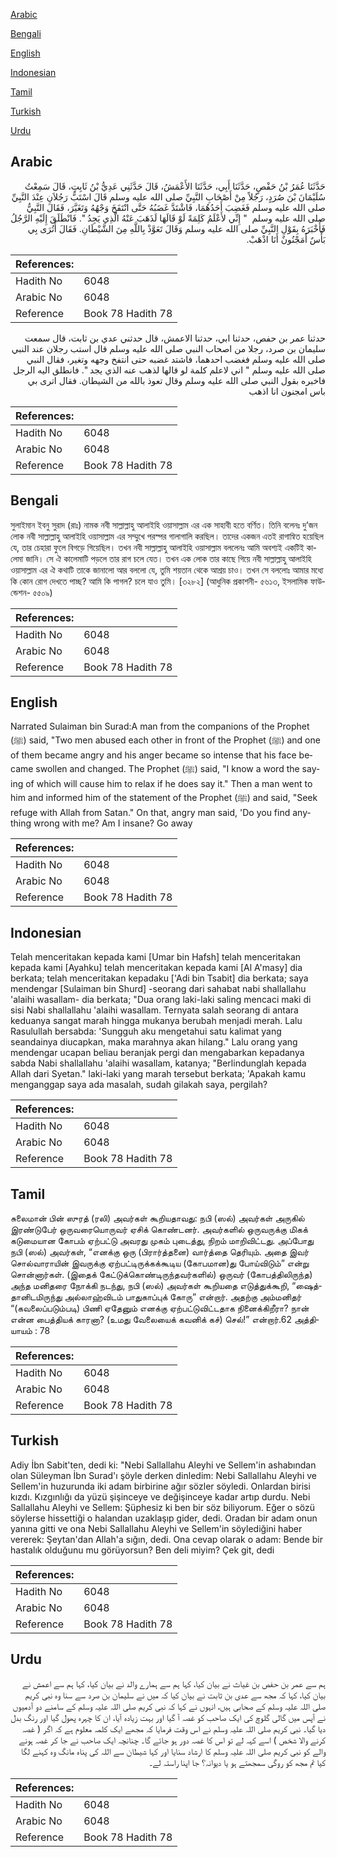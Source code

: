 [Arabic](#arabic)

[Bengali](#bengali)

[English](#english)

[Indonesian](#indonesian)

[Tamil](#tamil)

[Turkish](#turkish)

[Urdu](#urdu)

## Arabic


<div dir="rtl" lang="ar" style={{fontSize:'larger',backgroundColor:'#f8f9fa',padding:20}}>
حَدَّثَنَا عُمَرُ بْنُ حَفْصٍ، حَدَّثَنَا أَبِي، حَدَّثَنَا الأَعْمَشُ، قَالَ حَدَّثَنِي عَدِيُّ بْنُ ثَابِتٍ، قَالَ سَمِعْتُ سُلَيْمَانَ بْنَ صُرَدٍ، رَجُلاً مِنْ أَصْحَابِ النَّبِيِّ صلى الله عليه وسلم قَالَ اسْتَبَّ رَجُلاَنِ عِنْدَ النَّبِيِّ صلى الله عليه وسلم فَغَضِبَ أَحَدُهُمَا، فَاشْتَدَّ غَضَبُهُ حَتَّى انْتَفَخَ وَجْهُهُ وَتَغَيَّرَ، فَقَالَ النَّبِيُّ صلى الله عليه وسلم ‏ "‏ إِنِّي لأَعْلَمُ كَلِمَةً لَوْ قَالَهَا لَذَهَبَ عَنْهُ الَّذِي يَجِدُ ‏"‏‏.‏ فَانْطَلَقَ إِلَيْهِ الرَّجُلُ فَأَخْبَرَهُ بِقَوْلِ النَّبِيِّ صلى الله عليه وسلم وَقَالَ تَعَوَّذْ بِاللَّهِ مِنَ الشَّيْطَانِ‏.‏ فَقَالَ أَتُرَى بِي بَأْسٌ أَمَجْنُونٌ أَنَا اذْهَبْ‏.‏
</div>
<div style={{backgroundColor:'#f8f9fa',padding:20, marginBottom: 10}}><table> <thead> <tr> <th>References:</th> <th></th> </tr> </thead> <tbody><tr><td>Hadith No</td><td>6048</td></tr><tr><td>Arabic No</td><td>6048</td></tr><tr><td>Reference</td><td>Book 78 Hadith 78</td></tr></tbody></table></div>


<div dir="rtl" lang="ar" style={{fontSize:'larger',backgroundColor:'#f8f9fa',padding:20}}>
حدثنا عمر بن حفص، حدثنا ابي، حدثنا الاعمش، قال حدثني عدي بن ثابت، قال سمعت سليمان بن صرد، رجلا من اصحاب النبي صلى الله عليه وسلم قال استب رجلان عند النبي صلى الله عليه وسلم فغضب احدهما، فاشتد غضبه حتى انتفخ وجهه وتغير، فقال النبي صلى الله عليه وسلم " اني لاعلم كلمة لو قالها لذهب عنه الذي يجد ". فانطلق اليه الرجل فاخبره بقول النبي صلى الله عليه وسلم وقال تعوذ بالله من الشيطان. فقال اترى بي باس امجنون انا اذهب
</div>
<div style={{backgroundColor:'#f8f9fa',padding:20, marginBottom: 10}}><table> <thead> <tr> <th>References:</th> <th></th> </tr> </thead> <tbody><tr><td>Hadith No</td><td>6048</td></tr><tr><td>Arabic No</td><td>6048</td></tr><tr><td>Reference</td><td>Book 78 Hadith 78</td></tr></tbody></table></div>

## Bengali


<div dir="ltr" lang="bn" style={{fontSize:'larger',backgroundColor:'#f8f9fa',padding:20}}>
সুলাইমান ইবনু সুরাদ (রাঃ) নামক নবী সাল্লাল্লাহু আলাইহি ওয়াসাল্লাম এর এক সাহাবী হতে বর্ণিত। তিনি বলেনঃ দু’জন লোক নবী সাল্লাল্লাহু আলাইহি ওয়াসাল্লাম এর সম্মুখে পরস্পর গালাগালি করছিল। তাদের একজন এতই রাগান্বিত হয়েছিল যে, তার চেহারা ফুলে বিগড়ে গিয়েছিল। তখন নবী সাল্লাল্লাহু আলাইহি ওয়াসাল্লাম বললেনঃ আমি অবশ্যই একটিই কালেমা জানি। সে ঐ কালেমাটি পড়লে তার রাগ চলে যেত। তখন এক লোক তার কাছে গিয়ে নবী সাল্লাল্লাহু আলাইহি ওয়াসাল্লাম এর ঐ কথাটি তাকে জানালো আর বললো যে, তুমি শয়তান থেকে আশ্রয় চাও। তখন সে বললোঃ আমার মধ্যে কি কোন রোগ দেখতে পাচ্ছ? আমি কি পাগল? চলে যাও তুমি। [৩২৮২] (আধুনিক প্রকাশনী- ৫৬১৩, ইসলামিক ফাউন্ডেশন- ৫৫০৯)
</div>
<div style={{backgroundColor:'#f8f9fa',padding:20, marginBottom: 10}}><table> <thead> <tr> <th>References:</th> <th></th> </tr> </thead> <tbody><tr><td>Hadith No</td><td>6048</td></tr><tr><td>Arabic No</td><td>6048</td></tr><tr><td>Reference</td><td>Book 78 Hadith 78</td></tr></tbody></table></div>

## English


<div dir="ltr" lang="en" style={{fontSize:'larger',backgroundColor:'#f8f9fa',padding:20}}>
Narrated Sulaiman bin Surad:A man from the companions of the Prophet (ﷺ) said, "Two men abused each other in front of the Prophet (ﷺ) and one of them became angry and his anger became so intense that his face became swollen and changed. The Prophet (ﷺ) said, "I know a word the saying of which will cause him to relax if he does say it." Then a man went to him and informed him of the statement of the Prophet (ﷺ) and said, "Seek refuge with Allah from Satan." On that, angry man said, 'Do you find anything wrong with me? Am I insane? Go away
</div>
<div style={{backgroundColor:'#f8f9fa',padding:20, marginBottom: 10}}><table> <thead> <tr> <th>References:</th> <th></th> </tr> </thead> <tbody><tr><td>Hadith No</td><td>6048</td></tr><tr><td>Arabic No</td><td>6048</td></tr><tr><td>Reference</td><td>Book 78 Hadith 78</td></tr></tbody></table></div>

## Indonesian


<div dir="ltr" lang="id" style={{fontSize:'larger',backgroundColor:'#f8f9fa',padding:20}}>
Telah menceritakan kepada kami [Umar bin Hafsh] telah menceritakan kepada kami [Ayahku] telah menceritakan kepada kami [Al A'masy] dia berkata; telah menceritakan kepadaku ['Adi bin Tsabit] dia berkata; saya mendengar [Sulaiman bin Shurd] -seorang dari sahabat nabi shallallahu 'alaihi wasallam- dia berkata; "Dua orang laki-laki saling mencaci maki di sisi Nabi shallallahu 'alaihi wasallam. Ternyata salah seorang di antara keduanya sangat marah hingga mukanya berubah menjadi merah. Lalu Rasulullah bersabda: 'Sungguh aku mengetahui satu kalimat yang seandainya diucapkan, maka marahnya akan hilang." Lalu orang yang mendengar ucapan beliau beranjak pergi dan mengabarkan kepadanya sabda Nabi shallallahu 'alaihi wasallam, katanya; "Berlindunglah kepada Allah dari Syetan." laki-laki yang marah tersebut berkata; 'Apakah kamu menganggap saya ada masalah, sudah gilakah saya, pergilah?
</div>
<div style={{backgroundColor:'#f8f9fa',padding:20, marginBottom: 10}}><table> <thead> <tr> <th>References:</th> <th></th> </tr> </thead> <tbody><tr><td>Hadith No</td><td>6048</td></tr><tr><td>Arabic No</td><td>6048</td></tr><tr><td>Reference</td><td>Book 78 Hadith 78</td></tr></tbody></table></div>

## Tamil


<div dir="ltr" lang="ta" style={{fontSize:'larger',backgroundColor:'#f8f9fa',padding:20}}>
சுலைமான் பின் ஸுரத் (ரலி) அவர்கள் கூறியதாவது: நபி (ஸல்) அவர்கள் அருகில் இரண்டுபேர் ஒருவரையொருவர் ஏசிக் கொண்டனர். அவர்களில் ஒருவருக்கு மிகக் கடுமையான கோபம் ஏற்பட்டு அவரது முகம் புடைத்து, நிறம் மாறிவிட்டது. அப்போது நபி (ஸல்) அவர்கள், “எனக்கு ஒரு (பிரார்த்தனை) வார்த்தை தெரியும். அதை இவர் சொல்வாராயின் இவருக்கு ஏற்பட்டிருக்கக்கூடிய (கோபமான)து போய்விடும்” என்று சொன்னார்கள். (இதைக் கேட்டுக்கொண்டிருந்தவர்களில்) ஒருவர் (கோபத்திலிருந்த) அந்த மனிதரை நோக்கி நடந்து, நபி (ஸல்) அவர்கள் கூறியதை எடுத்துக்கூறி, “ஷைத்தானிடமிருந்து அல்லாஹ்விடம் பாதுகாப்புக் கோரு” என்றார். அதற்கு அம்மனிதர் “(கவலைப்படும்படி) பிணி ஏதேனும் எனக்கு ஏற்பட்டுவிட்டதாக நினைக்கிறீரா? நான் என்ன பைத்தியக் காரனா? (உமது வேலையைக் கவனிக் கச்) செல்!” என்றார்.62 அத்தியாயம் : 78
</div>
<div style={{backgroundColor:'#f8f9fa',padding:20, marginBottom: 10}}><table> <thead> <tr> <th>References:</th> <th></th> </tr> </thead> <tbody><tr><td>Hadith No</td><td>6048</td></tr><tr><td>Arabic No</td><td>6048</td></tr><tr><td>Reference</td><td>Book 78 Hadith 78</td></tr></tbody></table></div>

## Turkish


<div dir="ltr" lang="tr" style={{fontSize:'larger',backgroundColor:'#f8f9fa',padding:20}}>
Adiy İbn Sabit'ten, dedi ki: "Nebi Sallallahu Aleyhi ve Sellem'in ashabından olan Süleyman İbn Surad'ı şöyle derken dinledim: Nebi Sallallahu Aleyhi ve Sellem'in huzurunda iki adam birbirine ağır sözler söyledi. Onlardan birisi kızdı. Kızgınlığı da yüzü şişinceye ve değişinceye kadar artıp durdu. Nebi Sallallahu Aleyhi ve Sellem: Şüphesiz ki ben bir söz biliyorum. Eğer o sözü söylerse hissettiği o halandan uzaklaşıp gider, dedi. Oradan bir adam onun yanına gitti ve ona Nebi Sallallahu Aleyhi ve Sellem'in söylediğini haber vererek: Şeytan'dan Allah'a sığın, dedi. Ona cevap olarak o adam: Bende bir hastalık olduğunu mu görüyorsun? Ben deli miyim? Çek git, dedi
</div>
<div style={{backgroundColor:'#f8f9fa',padding:20, marginBottom: 10}}><table> <thead> <tr> <th>References:</th> <th></th> </tr> </thead> <tbody><tr><td>Hadith No</td><td>6048</td></tr><tr><td>Arabic No</td><td>6048</td></tr><tr><td>Reference</td><td>Book 78 Hadith 78</td></tr></tbody></table></div>

## Urdu


<div dir="rtl" lang="ur" style={{fontSize:'larger',backgroundColor:'#f8f9fa',padding:20}}>
ہم سے عمر بن حفص بن غیاث نے بیان کیا، کہا ہم سے ہمارے والد نے بیان کیا، کہا ہم سے اعمش نے بیان کیا، کہا کہ مجھ سے عدی بن ثابت نے بیان کیا کہ میں نے سلیمان بن صرد سے سنا وہ نبی کریم صلی اللہ علیہ وسلم کے صحابی ہیں، انہوں نے کہا کہ نبی کریم صلی اللہ علیہ وسلم کے سامنے دو آدمیوں نے آپس میں گالی گلوچ کی ایک صاحب کو غصہ آ گیا اور بہت زیادہ آیا، ان کا چہرہ پھول گیا اور رنگ بدل دیا گیا۔ نبی کریم صلی اللہ علیہ وسلم نے اس وقت فرمایا کہ مجھے ایک کلمہ معلوم ہے کہ اگر ( غصہ کرنے والا شخص ) اسے کہہ لے تو اس کا غصہ دور ہو جائے گا۔ چنانچہ ایک صاحب نے جا کر غصہ ہونے والے کو نبی کریم صلی اللہ علیہ وسلم کا ارشاد سنایا اور کہا شیطان سے اللہ کی پناہ مانگ وہ کہنے لگا کیا تم مجھ کو روگی سمجھتے ہو یا دیوانہ؟ جا اپنا راستہ لے۔
</div>
<div style={{backgroundColor:'#f8f9fa',padding:20, marginBottom: 10}}><table> <thead> <tr> <th>References:</th> <th></th> </tr> </thead> <tbody><tr><td>Hadith No</td><td>6048</td></tr><tr><td>Arabic No</td><td>6048</td></tr><tr><td>Reference</td><td>Book 78 Hadith 78</td></tr></tbody></table></div>